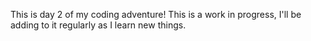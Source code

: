This is day 2 of my coding adventure! This is a work in progress, I'll be adding to it regularly as I learn new things.
